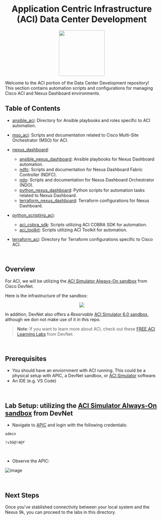 <h1 align="center">Application Centric Infrastructure (ACI) Data Center Development</h1>
<p align="center">
<img src="https://github.com/user-attachments/assets/c40205eb-4ec5-4491-bdb6-7cfc495451af" width="150">
</p>


Welcome to the ACI portion of the Data Center Development repository! This section contains automation scripts and configurations for managing Cisco ACI and Nexus Dashboard environments.


## Table of Contents

- [ansible_aci](./ansible_aci/): Directory for Ansible playbooks and roles specific to ACI automation.
  
- [mso_aci](./mso_aci/): Scripts and documentation related to Cisco Multi-Site Orchestrator (MSO) for ACI.
  
- [nexus_dashboard](./nexus_dashboard/):
  - [ansible_nexus_dashboard](./nexus_dashboard/ansible_nexus_dashboard/): Ansible playbooks for Nexus Dashboard automation.
  - [ndfc](./nexus_dashboard/ndfc/): Scripts and documentation for Nexus Dashboard Fabric Controller (NDFC).
  - [ndo](./nexus_dashboard/ndo/): Scripts and documentation for Nexus Dashboard Orchestrator (NDO).
  - [python_nexus_dashboard](./nexus_dashboard/python_nexus_dashboard/): Python scripts for automation tasks related to Nexus Dashboard.
  - [terraform_nexus_dashboard](./nexus_dashboard/terraform_nexus_dashboard/): Terraform configurations for Nexus Dashboard.

- [python_scripting_aci](./python_scripting_aci/):
  - [aci_cobra_sdk](./python_scripting_aci/aci_cobra_sdk/): Scripts utilizing ACI COBRA SDK for automation.
  - [aci_toolkit](./python_scripting_aci/aci_toolkit/): Scripts utilizing ACI Toolkit for automation.

- [terraform_aci](./terraform_aci/): Directory for Terraform configurations specific to Cisco ACI.


<br>

## Overview 

For ACI, we will be utilizing the [ACI Simulator Always-On sandbox](https://devnetsandbox.cisco.com/DevNet/catalog/Open-NX-OS-Programmability_open-nx-os) from Cisco DevNet. 

Here is the infrastructure of the sandbox:

<p align="center">
<img src="https://github.com/user-attachments/assets/ec42f2eb-93ab-4b30-9fa2-0173e5802605">
</p>


In addition, DevNet also offers a *Reservable* [ACI Simulator 6.0 sandbox](https://devnetsandbox.cisco.com/DevNet/catalog/aci-simulator-sandbox_aci-simulator), although we don not make use of it in this repo.

> **Note**: If you want to learn more about ACI, check out these [FREE ACI Learning Labs](https://developer.cisco.com/learning/search/?categories=Data%20Center&contentType=track,module,lab&page=1&products=ACI) from DevNet.


<br>

## Prerequisites

- You should have an enviornment with ACI running. This could be a physical setup with APIC, a DevNet sandbox, or [ACI Simulator](https://www.cisco.com/c/en/us/products/cloud-systems-management/application-centric-infrastructure-simulator/index.html) software.
- An IDE (e.g. VS Code)

<br>

## Lab Setup: utilizing the [ACI Simulator Always-On sandbox](https://devnetsandbox.cisco.com/DevNet/catalog/ACI-Simulator-Always-On_aci-simulator-always-on) from DevNet

- Navigate to [APIC](https://sandboxapicdc.cisco.com) and login with the following credentials:

```
admin
```
```
!v3G@!4@Y
```

<br>

- Observe the APIC:

![image](https://github.com/user-attachments/assets/e49b658e-5dc3-4817-a8a1-48bc372622be)




<br>

## Next Steps

Once you've stablished connectivity between your local system and the Nexus 9k, you can proceed to the labs in this directory.

